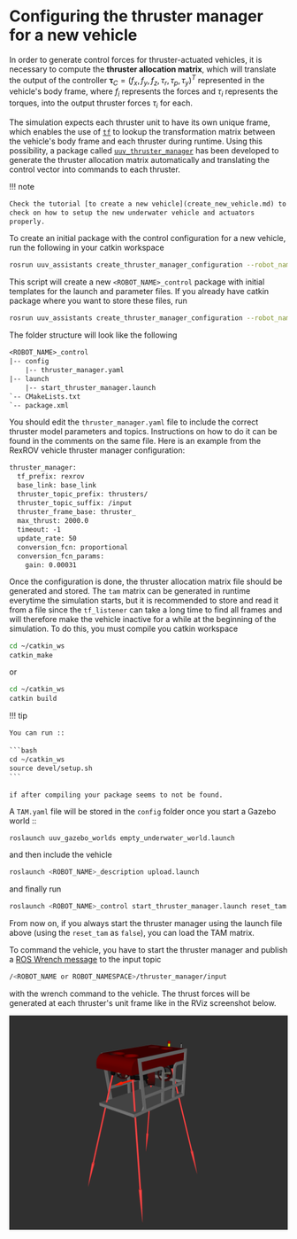 # Configuring the thruster manager for a new vehicle

In order to generate control forces for thruster-actuated vehicles, it is
necessary to compute the **thruster allocation matrix**, which will translate
the output of the controller $\boldsymbol{\tau}_C = (f_x, f_y, f_z, \tau_r, \tau_p, \tau_y)^T$
represented in the vehicle's body frame, where $f_i$ represents the forces
and $\tau_i$ represents the torques, into the output thruster forces
$\tau_i$ for each.

The simulation expects each thruster unit to have its own unique frame, which
enables the use of [`tf`](http://wiki.ros.org/tf) to lookup the transformation
matrix between the vehicle's body frame and each thruster during runtime.
Using this possibility, a package called [`uuv_thruster_manager`](../packages/uuv_simulator/docs/packages/uuv_thruster_manager.md) has been
developed to generate the thruster allocation matrix automatically and
translating the control vector into commands to each thruster.

!!! note

    Check the tutorial [to create a new vehicle](create_new_vehicle.md) to check on how to setup the new underwater vehicle and actuators properly.

To create an initial package with the control configuration for a new vehicle,
run the following in your catkin workspace 

```bash
rosrun uuv_assistants create_thruster_manager_configuration --robot_name <ROBOT_NAME>
```

This script will create a new `<ROBOT_NAME>_control` package with initial
templates for the launch and parameter files. If you already have catkin package
where you want to store these files, run 

```bash
rosrun uuv_assistants create_thruster_manager_configuration --robot_name <ROBOT_NAME> --output_dir <CATKIN_PKG>
```

The folder structure will look like the following 

```
<ROBOT_NAME>_control
|-- config
    |-- thruster_manager.yaml
|-- launch
    |-- start_thruster_manager.launch
`-- CMakeLists.txt
`-- package.xml
```

You should edit the `thruster_manager.yaml` file to include the correct thruster model parameters and topics. Instructions on how to do it can be found in the comments on the same file. Here is an example from the RexROV vehicle thruster manager configuration:

```
thruster_manager:
  tf_prefix: rexrov
  base_link: base_link
  thruster_topic_prefix: thrusters/
  thruster_topic_suffix: /input
  thruster_frame_base: thruster_
  max_thrust: 2000.0
  timeout: -1
  update_rate: 50
  conversion_fcn: proportional
  conversion_fcn_params:
    gain: 0.00031
```

Once the configuration is done, the thruster allocation matrix file should be generated and stored. The `tam` matrix can be generated in runtime everytime the simulation starts, but it is recommended to store and read it from a file since the `tf_listener` can take a long time to find all frames and will therefore make the vehicle inactive for a while at the beginning of the simulation. To do this, you must compile you catkin workspace 

```bash
cd ~/catkin_ws
catkin_make
```

or

```bash
cd ~/catkin_ws
catkin build
```

!!! tip

    You can run ::

    ```bash
    cd ~/catkin_ws
    source devel/setup.sh
    ```

    if after compiling your package seems to not be found.

A `TAM.yaml` file will be stored in the `config` folder once you start a Gazebo world ::

```
roslaunch uuv_gazebo_worlds empty_underwater_world.launch
```

and then include the vehicle 

```bash
roslaunch <ROBOT_NAME>_description upload.launch
```

and finally run 

```bash
roslaunch <ROBOT_NAME>_control start_thruster_manager.launch reset_tam:=true
```

From now on, if you always start the thruster manager using the launch file above (using the `reset_tam` as `false`), you can load the TAM matrix.

To command the vehicle, you have to start the thruster manager and publish a [ROS Wrench message](http://docs.ros.org/api/geometry_msgs/html/msg/Wrench.html) to the input topic

```bash
/<ROBOT_NAME or ROBOT_NAMESPACE>/thruster_manager/input
```

with the wrench command to the vehicle. The thrust forces will be generated at each thruster's unit frame like in the RViz screenshot below.

![RexROV thrusters](../images/rexrov_thrusters.png)


